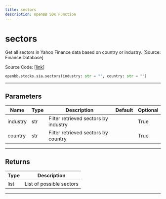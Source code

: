 ```yaml
---
title: sectors
description: OpenBB SDK Function
---
```


# sectors

Get all sectors in Yahoo Finance data based on country or industry. [Source: Finance Database]

Source Code: [[link](https://github.com/OpenBB-finance/OpenBBTerminal/tree/main/openbb_terminal/stocks/sector_industry_analysis/financedatabase_model.py#L44)]

```python
openbb.stocks.sia.sectors(industry: str = "", country: str = "")
```

---

## Parameters

| Name | Type | Description | Default | Optional |
| ---- | ---- | ----------- | ------- | -------- |
| industry | str | Filter retrieved sectors by industry |  | True |
| country | str | Filter retrieved sectors by country |  | True |


---

## Returns

| Type | Description |
| ---- | ----------- |
| list | List of possible sectors |
---

